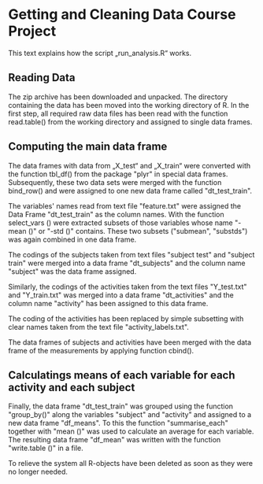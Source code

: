 <h1> Getting and Cleaning Data Course Project </h1>

This text explains how the script „run_analysis.R“ works.

<h2> Reading Data </h2>

The zip archive has been downloaded and unpacked. The directory containing the data has been moved into the working directory of R. In the first step, all required raw data files has been read with the function read.table() from the working directory and assigned to single data frames.


<h2> Computing the main data frame </h2>

The data frames with data from „X_test“ and „X_train“ were converted with the function tbl_df() from the package "plyr" in special data frames. Subsequently, these two data sets were merged with the function bind_row() and were assigned to one new data frame called "dt_test_train".

The variables' names read from text file "feature.txt" were assigned the Data Frame "dt_test_train" as the column names. With the function select_vars () were extracted subsets of those variables whose name "-mean ()" or "-std ()" contains. These two subsets ("submean", "substds") was again combined in one data frame.

The codings of the subjects taken from text files "subject test" and "subject train" were merged into a data frame "dt_subjects" and the column name "subject" was the data frame assigned.

Similarly, the codings of the activities taken from the text files "Y_test.txt" and "Y_train.txt" was merged into a data frame "dt_activities" and the column name "activity" has been assigned to this data frame.

The coding of the activities has been replaced by simple subsetting with clear names taken from the text file "activity_labels.txt".

The data frames of subjects and activities have been merged with the data frame of the measurements by applying function cbind().

<h2> Calculatings means of each variable for each activity and each subject </h2>
Finally, the data frame "dt_test_train" was grouped using the function "group_by()" along the variables "subject" and "activity" and assigned to a new data frame "df_means". To this the function "summarise_each" together with "mean ()" was used to calculate an average for each variable. The resulting data frame "df_mean" was written with the function "write.table ()" in a file.

To relieve the system all R-objects have been deleted as soon as they were no longer needed.

